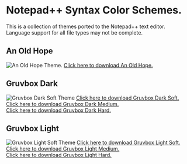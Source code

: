 <h1>Notepad++ Syntax Color Schemes.</h1>
<p>This is a collection of themes ported to the Notepad++ text editor. Language support for all file types may not be complete.<br></p>

<h2>An Old Hope</h2>

<img src= "https://raw.githubusercontent.com/wburton95/Notepad-Themes/master/an%20old%20hope%20screenshot.PNG" alt="An Old Hope Theme.">
<a href="https://github.com/wburton95/Notepad-Themes/blob/master/An%20Old%20Hope.xml">Click here to download An Old Hope.</a>

<h2>Gruvbox Dark</h2>

<img src="https://github.com/wburton95/Notepad-Themes/blob/master/Gruvbox%20Dark%20Soft.PNG" alt="Gruvbox Dark Soft Theme">
<a href="https://github.com/wburton95/Notepad-Themes/blob/master/Gruvbox%20Dark%20Soft.xml">Click here to download Gruvbox Dark Soft.<br></a>
<a href="https://github.com/wburton95/Notepad-Themes/blob/master/Gruvbox%20Dark%20Medium.xml">Click here to download Gruvbox Dark Medium.<br></a>
<a href="https://github.com/wburton95/Notepad-Themes/blob/master/Gruvbox%20Dark%20Hard.xml">Click here to download Gruvbox Dark Hard.<br></a>

<h2>Gruvbox Light</h2>
<img src="https://github.com/wburton95/Notepad-Themes/blob/master/Gruvbox%20Light%20Soft.PNG" alt="Gruvbox Light Soft Theme">
<a href="https://github.com/wburton95/Notepad-Themes/blob/master/Gruvbox%20Light%20Soft.xml">Click here to download Gruvbox Light Soft.<br></a>
<a href="https://github.com/wburton95/NotepadPP-Syntax-Color-Schemes/blob/master/Gruvbox%20Light%20Medium.xml">Click here to download Gruvbox Light Medium.<br></a>
<a href="https://github.com/wburton95/NotepadPP-Syntax-Color-Schemes/blob/master/Gruvbox%20Light%20Hard.xml">Click here to download Gruvbox Light Hard.<br></a>
